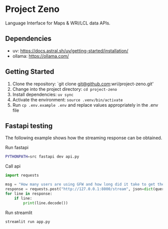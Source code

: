 # Project Zeno

Language Interface for Maps & WRI/LCL data APIs.

## Dependencies
- uv: https://docs.astral.sh/uv/getting-started/installation/
- ollama: https://ollama.com/

## Getting Started

1. Clone the repository: `git clone git@github.com:wri/project-zeno.git'
2. Change into the project directory: `cd project-zeno`
3. Install dependencies: `uv sync`
4. Activate the environment: `source .venv/bin/activate`
5. Run `cp .env.example .env` and replace values appropriately in the .env file

## Fastapi testing

The following example shows how the streaming response can be obtained.

Run fastapi

```bash
PYTHONPATH=src fastapi dev api.py
```

Call api

```python
import requests

msg = "How many users are using GFW and how long did it take to get there?"
response = requests.post("http://127.0.0.1:8000/stream", json=dict(query=msg), stream=True)
for line in response:
    if line:
        print(line.decode())
```

Run streamlit

```bash
streamlit run app.py
```